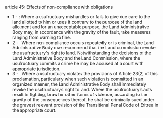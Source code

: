 article 45: Effects of non-compliance with obligations

<ul>
			<li>1 - : Where a usufructuary mishandles or fails to give due care to the land allotted to him or uses it contrary to the purpose of the land allotment and for an unacceptable purpose, the Land Administrative Body may, in accordance with the gravity of the fault, take measures ranging from warning to fine.<ul>
			</ul></li>			<li>2 - : Where non-compliance occurs repeatedly or is criminal, the Land Administrative Body may recommend that the Land commission revoke the usufructuary&#39;s right to land.  Notwithstanding the decisions of the Land Administrative Body and the Land Commission, where the usufructuary commits a crime he may be accused at a court with appropriate jurisdiction.<ul>
			</ul></li>			<li>3 - : Where a usufructuary violates the provisions of Article 23(2) of this proclamation, particularly  when such violation is committed  in an organized manner, the Land Administrative Body shall immediately revoke the usufructuary’s right to land. Where the usufructuary’s acts result in fighting, brawl or other forms of violence, according to the gravity of the consequences thereof,  he shall be criminally sued under the gravest relevant provision of the Transitional Penal Code of Eritrea in the appropriate court. <ul>
			</ul></li></ul>